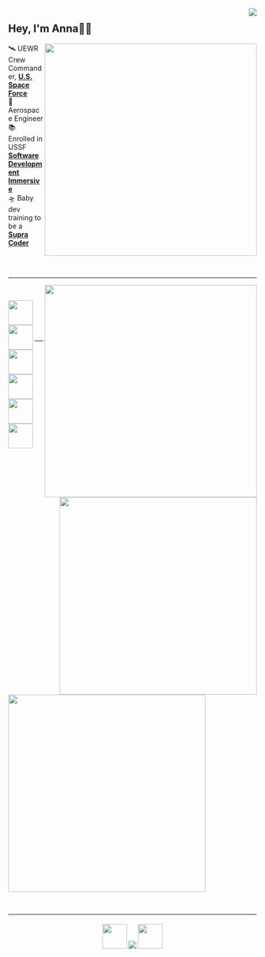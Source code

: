 <img align="right" src="https://komarev.com/ghpvc/?username=akpinkerton&color=yellow" />
<!-- https://komarev.com/ghpvc/?username=your-github-username&color=green -->


## Hey, I'm Anna👋🏻

<a href="https://github.com/anuraghazra/github-readme-stats"><img align="right" width=430 src="https://github-readme-stats.vercel.app/api/wakatime?username=akpinkerton&custom_title=WakaTime&theme=radical&hide_border=true&layout=compact&langs_count=6&icon_color=fffff" /></a>

🛰  UEWR Crew Commander, **[U.S. Space Force][USSF]** <br/>
🚀  Aerospace Engineer <br/>
📚  Enrolled in USSF **[Software Development Immersive][sdi]** <br/>
🛸  Baby dev training to be a **[Supra Coder][supracoder]**

<br /><br />

---

<a href="https://github.com/anuraghazra/github-readme-stats"><img align="right" width=430 src="https://github-readme-stats.vercel.app/api?username=akpinkerton&show_icons=true&theme=radical&hide_border=true&hide=prs,issues" /></a>

<br />

<p>
<img align="left" width="50px" height="50px" src="../assets/css.png?raw=true"/>
<img align="left" width="50px" height="50px" src="../assets/html.png?raw=true"/>
<img align="left" width="50px" height="50px" src="../assets/js.png?raw=true"/>
<img align="left" width="50px" height="50px" src="../assets/bootstrap.png?raw=true"/>
<img align="left" width="50px" height="50px" src="../assets/react.png?raw=true"/>
<img align="left" width="50px" src="https://img.icons8.com/plasticine/100/000000/visual-studio-code-2019.png"/>
</p>

<br /><br /><br /><br />

---

<a href="https://github.com/denvercoder1/github-readme-streak-stats"><img align="right" width=400 src="https://github-readme-streak-stats.herokuapp.com/?user=akpinkerton&theme=radical&hide_border=true" /></a>

<a href="https://github.com/anuraghazra/github-readme-stats"><img width=400 align="center" src="https://github-readme-stats.vercel.app/api/top-langs/?username=akpinkerton&title_color=fe428e&text_color=a9fef7&bg_color=141321&langs_count=6&layout=compact&hide_border=true" />

<br />

---

<h5 align="center">
  <a href="https://www.linkedin.com/in/anna-cagle"><img width=50px src="https://img.icons8.com/plasticine/50/000000/linkedin.png"></a>
  <a href="https://www.instagram.com/anna.conda/"><img src="https://img.icons8.com/bubbles/50/000000/instagram.png"></a>
  <a href="https://www.facebook.com/anna.pinkerton/"><img width=50px src="https://img.icons8.com/plasticine/50/000000/facebook-new.png"/> </a>
</h5>

[USSF]: https://www.spaceforce.mil/
[supracoder]: http://supracoders.us/
[sdi]: https://software.af.mil/

